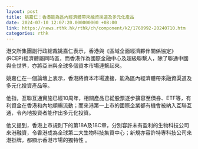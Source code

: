 ```yaml
---
layout: post
title: 姚嘉仁：香港能為區內經濟體帶來融資渠道及多元化產品
date: 2024-07-10 12:07:20.000000000 +08:00
link: https://news.rthk.hk/rthk/ch/component/k2/1760992-20240710.htm
categories: rthk
---
```


港交所集團副行政總裁姚嘉仁表示，香港與《區域全面經濟夥伴關係協定》(RCEP)經濟體屬同時區，而香港作為國際金融中心及超級聯繫人，除了聯通中國與全世界，亦將亞洲與全球多個資本市場連繫起來。

姚嘉仁在一個論壇上表示，香港將資本市場連接，能為區內經濟體帶來融資渠道及多元化投資產品等。

他指，互聯互通實施已經10周年，相關產品已從股票逐步擴容至債券、ETF等，有利資金在香港和內地順暢流動；而來港第一上市的國際企業都有機會被納入互聯互通，令內地投資者能作出多元化投資。

他又提到，香港上市規則下的第18A及18C章，分別容許未有盈利的生物科技公司來港融資，令香港成為全球第二大生物科技集資中心；新規亦容許特專科技公司來港掛牌，都顯示香港市場的獨特性 。
